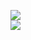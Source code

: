 [![](https://img.shields.io/badge/Made%20With-Github%20Spray-lightgrey.svg?style=for-the-badge&logo=github)](https://github.com/Annihil/github-spray#16437)  
[![](https://i.imgur.com/2DrTn0Z.gif)](https://github.com/Annihil/github-spray)